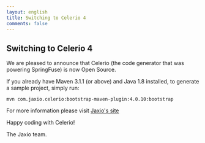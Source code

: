 ```yaml
---
layout: english
title: Switching to Celerio 4
comments: false
---
```


## Switching to Celerio 4

We are pleased to announce that Celerio (the code generator that was powering SpringFuse) is now Open Source.

If you already have Maven 3.1.1 (or above) and Java 1.8 installed, to generate a sample project, simply run:

	mvn com.jaxio.celerio:bootstrap-maven-plugin:4.0.10:bootstrap
    
For more information please visit [Jaxio's site](http://www.jaxio.com/en/)

Happy coding with Celerio!

The Jaxio team.

<br/>
<br/>
<br/>
<br/>
<br/>
<br/>
<br/>
<br/>
<br/>
<br/>
